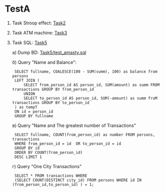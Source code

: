# TestA
1. Task Stroop effect: [Task2](Task2)<br>

2. Task ATM machine: [Task3](Task3)<br>

5. Task SQL: [Task5](Task5)<br>
     
    a) Dump BD: [Task5/test_amasty.sql](Task5/test_amasty.sql)  <br>

    б) Query "Name and Balance":

        SELECT fullname, COALESCE(100 - SUM(summ), 100) as balance from persons
        LEFT JOIN (
            SELECT from_person_id AS person_id, SUM(amount) as summ FROM transactions GROUP BY from_person_id
            UNION
            SELECT to_person_id AS person_id, SUM(-amount) as summ froM transactions GROUP BY to_person_id
        ) as tempT
        ON id = person_id
        GROUP BY fullname

    в) Query "Name and The greatest number of Transactions"

        SELECT fullname, COUNT(from_person_id) as number FROM persons, transactions 
        WHERE from_person_id = id  OR to_person_id = id 
        GROUP BY id 
        ORDER BY COUNT(from_person_id)
        DESC LIMIT 1

    г) Query "One City Transactions"

        SELECT * FROM transactions WHERE
        (SELECT COUNT(DISTINCT city_id) FROM persons WHERE id IN (from_person_id,to_person_id) ) = 1;
